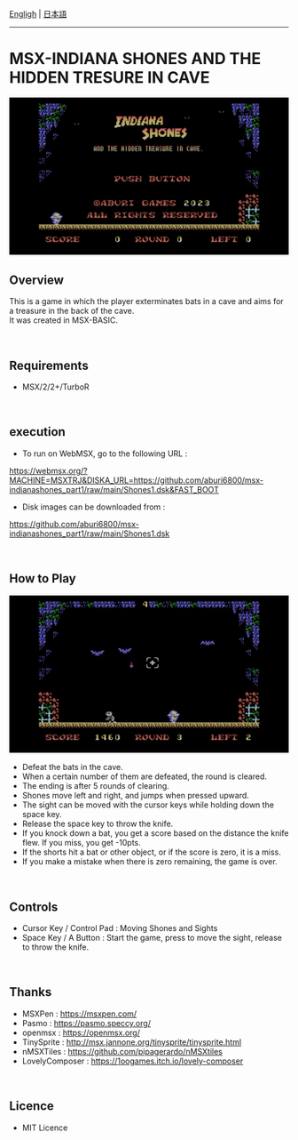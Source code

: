 [Engligh](README.md) | [日本語](README_ja.md)

---
# MSX-INDIANA SHONES AND THE HIDDEN TRESURE IN CAVE

<img src="image/01.png">

<br>

## Overview

This is a game in which the player exterminates bats in a cave and aims for a treasure in the back of the cave.  
It was created in MSX-BASIC.  

<br>

## Requirements

- MSX/2/2+/TurboR

<br>

## execution

- To run on WebMSX, go to the following URL :

https://webmsx.org/?MACHINE=MSXTRJ&DISKA_URL=https://github.com/aburi6800/msx-indianashones_part1/raw/main/Shones1.dsk&FAST_BOOT

- Disk images can be downloaded from :

https://github.com/aburi6800/msx-indianashones_part1/raw/main/Shones1.dsk

<br>

## How to Play

<img src="image/02.png">

- Defeat the bats in the cave.
- When a certain number of them are defeated, the round is cleared.
- The ending is after 5 rounds of clearing.
- Shones move left and right, and jumps when pressed upward.
- The sight can be moved with the cursor keys while holding down the space key.
- Release the space key to throw the knife.
- If you knock down a bat, you get a score based on the distance the knife flew. If you miss, you get -10pts.
- If the shorts hit a bat or other object, or if the score is zero, it is a miss.
- If you make a mistake when there is zero remaining, the game is over.

<br>

## Controls

- Cursor Key / Control Pad : Moving Shones and Sights
- Space Key / A Button : Start the game, press to move the sight, release to throw the knife.

<br>

## Thanks

- MSXPen : https://msxpen.com/
- Pasmo : https://pasmo.speccy.org/
- openmsx : https://openmsx.org/
- TinySprite : http://msx.jannone.org/tinysprite/tinysprite.html
- nMSXTiles : https://github.com/pipagerardo/nMSXtiles
- LovelyComposer : https://1oogames.itch.io/lovely-composer

<br>

## Licence

- MIT Licence
